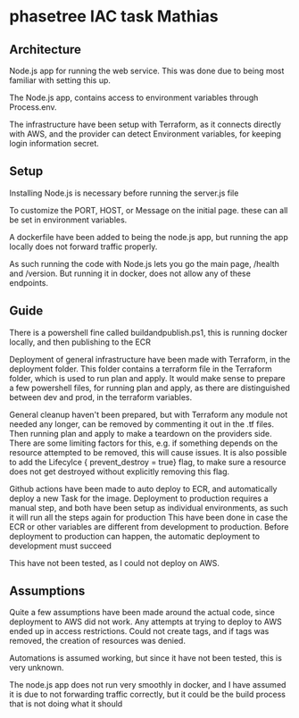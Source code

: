 # phasetree IAC task Mathias


## Architecture
Node.js app for running the web service. This was done due to being most familiar with setting this up. 

The Node.js app, contains access to environment variables through Process.env. 

The infrastructure have been setup with Terraform, as it connects directly with AWS, and the provider can detect Environment variables, for keeping login information secret.



## Setup
Installing Node.js is necessary before running the server.js file

To customize the PORT, HOST, or Message on the initial page. these can all be set in environment variables.

A dockerfile have been added to being the node.js app, but running the app locally does not forward traffic properly.

As such running the code with Node.js lets you go the main page, /health and /version. But running it in docker, does not allow any of these endpoints.



## Guide
There is a powershell fine called buildandpublish.ps1, this is running docker locally, and then publishing to the ECR

Deployment of general infrastructure have been made with Terraform, in the deployment folder. 
This folder contains a terraform file in the Terraform folder, which is used to run plan and apply.
It would make sense to prepare a few powershell files, for running plan and apply, as there are distinguished between dev and prod, in the terraform variables.

General cleanup haven't been prepared, but with Terraform any module not needed any longer, can be removed by commenting it out in the .tf files.
Then running plan and apply to make a teardown on the providers side. 
There are some limiting factors for this, e.g. if something depends on the resource attempted to be removed, this will cause issues.
It is also possible to add the Lifecylce { prevent_destroy = true} flag, to make sure a resource does not get destroyed without explicitly removing this flag.

Github actions have been made to auto deploy to ECR, and automatically deploy a new Task for the image.
Deployment to production requires a manual step, and both have been setup as individual environments, as such it will run all the steps again for production
This have been done in case the ECR or other variables are different from development to production.
Before deployment to production can happen, the automatic deployment to development must succeed


This have not been tested, as I could not deploy on AWS.


## Assumptions
Quite a few assumptions have been made around the actual code, since deployment to AWS did not work.
Any attempts at trying to deploy to AWS ended up in access restrictions. Could not create tags, and if tags was removed, the creation of resources was denied.

Automations is assumed working, but since it have not been tested, this is very unknown.

The node.js app does not run very smoothly in docker, and I have assumed it is due to not forwarding traffic correctly, but it could be the build process that is not doing what it should 
